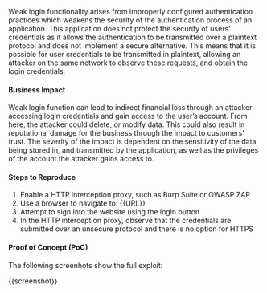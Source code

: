 Weak login functionality arises from improperly configured authentication practices which weakens the security of the authentication process of an application. This application does not protect the security of users’ credentials as it allows the authentication to be transmitted over a plaintext protocol and does not implement a secure alternative. This means that it is possible for user credentials to be transmitted in plaintext, allowing an attacker on the same network to observe these requests, and obtain the login credentials.

#### Business Impact

Weak login function can lead to indirect financial loss through an attacker accessing login credentials and gain access to the user’s account. From here, the attacker could delete, or modify data. This could also result in reputational damage for the business through the impact to customers’ trust. The severity of the impact is dependent on the sensitivity of the data being stored in, and transmitted by the application, as well as the privileges of the account the attacker gains access to.

#### Steps to Reproduce

1. Enable a HTTP interception proxy, such as Burp Suite or OWASP ZAP
1. Use a browser to navigate to: {{URL}}
1. Attempt to sign into the website using the login button
1. In the HTTP interception proxy, observe that the credentials are submitted over an unsecure protocol and there is no option for HTTPS

#### Proof of Concept (PoC)

The following screenhots show the full exploit:

{{screenshot}}
